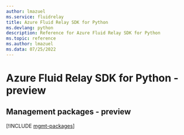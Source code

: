 ```yaml
---
author: lmazuel
ms.service: fluidrelay
title: Azure Fluid Relay SDK for Python
ms.devlang: python
description: Reference for Azure Fluid Relay SDK for Python
ms.topic: reference
ms.author: lmazuel
ms.data: 07/25/2022
---
```

# Azure Fluid Relay SDK for Python - preview

## Management packages - preview
[!INCLUDE [mgmt-packages](fluid-relay-mgmt-index.md)]
